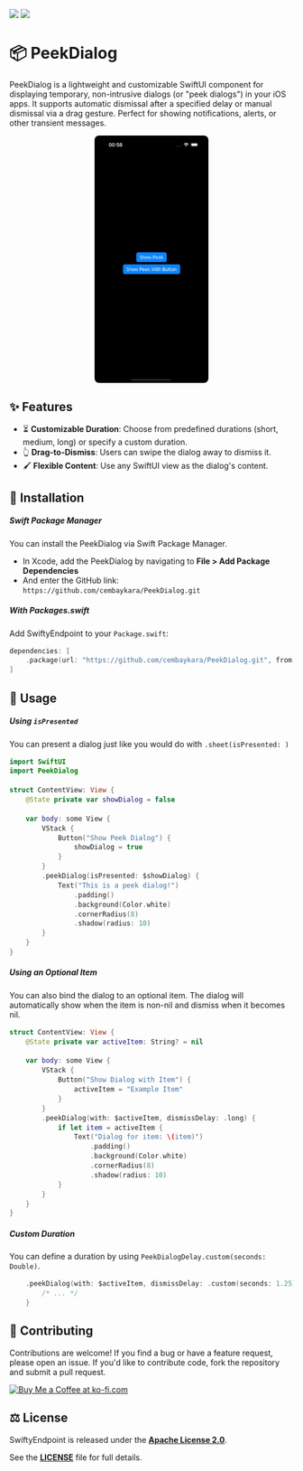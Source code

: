 [![](https://img.shields.io/endpoint?url=https%3A%2F%2Fswiftpackageindex.com%2Fapi%2Fpackages%2Fcembaykara%2FPeekDialog%2Fbadge%3Ftype%3Dswift-versions)](https://swiftpackageindex.com/cembaykara/PeekDialog) [![](https://img.shields.io/endpoint?url=https%3A%2F%2Fswiftpackageindex.com%2Fapi%2Fpackages%2Fcembaykara%2FPeekDialog%2Fbadge%3Ftype%3Dplatforms)](https://swiftpackageindex.com/cembaykara/PeekDialog)
# 📦 PeekDialog 

PeekDialog is a lightweight and customizable SwiftUI component for displaying temporary, non-intrusive dialogs (or "peek dialogs") in your iOS apps. It supports automatic dismissal after a specified delay or manual dismissal via a drag gesture. Perfect for showing notifications, alerts, or other transient messages.

  <div style="display: flex; justify-content: space-around;">
    <img src="images/screen.gif" alt="Screenshot 1" style="width: 40%; border-radius: 8px;"/>
  </div>

## ✨ Features

- ⏳ **Customizable Duration**: Choose from predefined durations (short, medium, long) or specify a custom duration.
- 👆 **Drag-to-Dismiss**: Users can swipe the dialog away to dismiss it.
- 🖌️ **Flexible Content**: Use any SwiftUI view as the dialog's content.

## 🔧 Installation

##### Swift Package Manager
 You can install the PeekDialog via Swift Package Manager.
 - In Xcode, add the PeekDialog by navigating to **File > Add Package Dependencies**
 - And enter the GitHub link: ```https://github.com/cembaykara/PeekDialog.git```

##### With Packages.swift

Add SwiftyEndpoint to your `Package.swift`:

```swift
dependencies: [ 
	.package(url: "https://github.com/cembaykara/PeekDialog.git", from: "1.0.0")
]
```

## 🚀 Usage

##### Using `isPresented`

You can present a dialog just like you would do with `.sheet(isPresented: )`

```swift
import SwiftUI
import PeekDialog

struct ContentView: View {
    @State private var showDialog = false

    var body: some View {
        VStack {
            Button("Show Peek Dialog") {
                showDialog = true
            }
        }
        .peekDialog(isPresented: $showDialog) {
            Text("This is a peek dialog!")
                .padding()
                .background(Color.white)
                .cornerRadius(8)
                .shadow(radius: 10)
        }
    }
}
```

##### Using an Optional Item

You can also bind the dialog to an optional item. The dialog will automatically show when the item is non-nil and dismiss when it becomes nil.

```swift
struct ContentView: View {
    @State private var activeItem: String? = nil

    var body: some View {
        VStack {
            Button("Show Dialog with Item") {
                activeItem = "Example Item"
            }
        }
        .peekDialog(with: $activeItem, dismissDelay: .long) {
            if let item = activeItem {
                Text("Dialog for item: \(item)")
                    .padding()
                    .background(Color.white)
                    .cornerRadius(8)
                    .shadow(radius: 10)
            }
        }
    }
}
```


##### Custom Duration

You can define a duration by using `PeekDialogDelay.custom(seconds: Double)`.

```swift
	.peekDialog(with: $activeItem, dismissDelay: .custom(seconds: 1.25)) {
		/* ... */
	}
```

## 🤝 Contributing

Contributions are welcome! If you find a bug or have a feature request, please open an issue. If you'd like to contribute code, fork the repository and submit a pull request.

  <a href='https://ko-fi.com/F1F719XC8H' target='_blank'><img height='36' style='border:0px;height:36px;' src='https://storage.ko-fi.com/cdn/kofi6.png?v=6' border='0' alt='Buy Me a Coffee at ko-fi.com' /></a>

## ⚖️ License  

SwiftyEndpoint is released under the **[Apache License 2.0](LICENSE.md)**.  

See the **[LICENSE](LICENSE.md)** file for full details.
